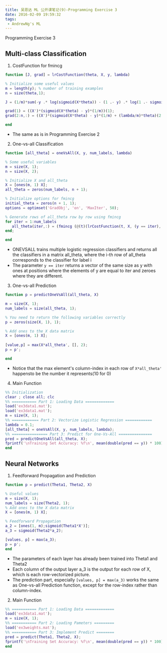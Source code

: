 ```yaml
---
title: 吴恩达 ML 公开课笔记(9)-Programming Exercise 3
date: 2016-02-09 19:59:32
tags: 
 - AndrewNg's ML
---
```


Programming Exercise 3

<!--more-->

## Multi-class Classification
1. CostFunction for fmincg
 ```matlab
function [J, grad] = lrCostFunction(theta, X, y, lambda)

% Initialize some useful values
m = length(y); % number of training examples
n = size(theta,1);

J = (1/m)*sum(-y .* log(sigmoid(X*theta)) - (1 .- y) .* log(1 .- sigmoid(X*theta))) + (lambda/(2*m))*(theta'(2:n) * theta(2:n));

grad(1) = ((X')*(sigmoid(X*theta) - y)*(1/m))(1);
grad(2:n,:) = ((X')*(sigmoid(X*theta) - y)*(1/m) + (lambda/m)*theta)(2:n,:);

end
 ```
 - The same as is in Programming Exercise 2

2. One-vs-all Classification
 ```matlab
function [all_theta] = oneVsAll(X, y, num_labels, lambda)

% Some useful variables
m = size(X, 1);
n = size(X, 2);

% Initialize X and all_theta
X = [ones(m, 1) X];
all_theta = zeros(num_labels, n + 1);

% Initialize options for fmincg
initial_theta = zeros(n + 1, 1);
options = optimset('GradObj', 'on', 'MaxIter', 50);

% Generate rows of all_theta row by row using fmincg
for iter = 1:num_labels
	all_theta(iter,:) = (fmincg (@(t)(lrCostFunction(t, X, (y == iter), lambda)), initial_theta, options))';
end;

end

 ```
 - ONEVSALL trains multiple logistic regression classifiers and returns all the classifiers in a matrix all_theta, where the i-th row of all_theta corresponds to the classifier for label i
 - The parameter `y == iter` returns a vector of the same size as y with ones at positions where the elements of y are equal to iter and zeroes where they are different.

3. One-vs-all Prediction
 ```matlab
function p = predictOneVsAll(all_theta, X)

m = size(X, 1);
num_labels = size(all_theta, 1);

% You need to return the following variables correctly 
p = zeros(size(X, 1), 1);

% Add ones to the X data matrix
X = [ones(m, 1) X];
      
[value,p] = max(X*all_theta', [], 2);
p = p';

end
 ```
 - Notice that the max element's column-index in each row of `X*all_theta'` happensto be the number it represents(10 for 0)

4. Main Function
 ```matlab
%% Initialization
clear ; close all; clc
%% =========== Part 1: Loading Data =============
load('ex3data1.mat');
load('ex3data1.mat');
m = size(X, 1);
%% ============ Part 2: Vectorize Logistic Regression ============
lambda = 0.1;
[all_theta] = oneVsAll(X, y, num_labels, lambda);
%% ================ Part 3: Predict for One-Vs-All ===============
pred = predictOneVsAll(all_theta, X);
fprintf('\nTraining Set Accuracy: %f\n', mean(double(pred == y)) * 100);
end
 ```

## Neural Networks
1. Feedforward Propagation and Prediction
 ```matlab
function p = predict(Theta1, Theta2, X)

% Useful values
m = size(X, 1);
num_labels = size(Theta2, 1);
% Add ones to the X data matrix
X = [ones(m, 1) X];

% Feedforward Propagation
a_2 = [ones(1, m);sigmoid(Theta1*X')];
a_3 = sigmoid(Theta2*a_2);

[values, p] = max(a_3);
p = p';
end
 ```
 - The parameters of each layer has already been trained into Theta1 and Theta2
 - Each column of the output layer a_3 is the output for each row of X, which is each row-vectorized picture.
 - The prediction part, especially `[values, p] = max(a_3)` works the same as One-vs-all Prediction function, except for the row-index rather than column-index.

2. Main Function
 ```matlab
%% =========== Part 1: Loading Data =============
load('ex3data1.mat');
m = size(X, 1);
%% =========== Part 2: Loading Pameters =========
load('ex3weights.mat');
%% =========== Part 3: Implement Predict ========
pred = predict(Theta1, Theta2, X);
fprintf('\nTraining Set Accuracy: %f\n', mean(double(pred == y)) * 100);
end
 ```
